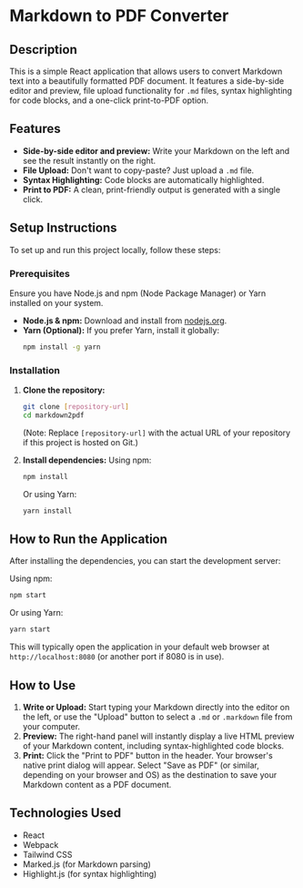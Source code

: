 # Markdown to PDF Converter

## Description
This is a simple React application that allows users to convert Markdown text into a beautifully formatted PDF document. It features a side-by-side editor and preview, file upload functionality for `.md` files, syntax highlighting for code blocks, and a one-click print-to-PDF option.

## Features
- **Side-by-side editor and preview:** Write your Markdown on the left and see the result instantly on the right.
- **File Upload:** Don't want to copy-paste? Just upload a `.md` file.
- **Syntax Highlighting:** Code blocks are automatically highlighted.
- **Print to PDF:** A clean, print-friendly output is generated with a single click.

## Setup Instructions

To set up and run this project locally, follow these steps:

### Prerequisites
Ensure you have Node.js and npm (Node Package Manager) or Yarn installed on your system.

- **Node.js & npm:** Download and install from [nodejs.org](https://nodejs.org/).
- **Yarn (Optional):** If you prefer Yarn, install it globally:
  ```bash
  npm install -g yarn
  ```

### Installation

1.  **Clone the repository:**
    ```bash
    git clone [repository-url]
    cd markdown2pdf
    ```
    (Note: Replace `[repository-url]` with the actual URL of your repository if this project is hosted on Git.)

2.  **Install dependencies:**
    Using npm:
    ```bash
    npm install
    ```
    Or using Yarn:
    ```bash
    yarn install
    ```

## How to Run the Application

After installing the dependencies, you can start the development server:

Using npm:
```bash
npm start
```
Or using Yarn:
```bash
yarn start
```

This will typically open the application in your default web browser at `http://localhost:8080` (or another port if 8080 is in use).

## How to Use

1.  **Write or Upload:** Start typing your Markdown directly into the editor on the left, or use the "Upload" button to select a `.md` or `.markdown` file from your computer.
2.  **Preview:** The right-hand panel will instantly display a live HTML preview of your Markdown content, including syntax-highlighted code blocks.
3.  **Print:** Click the "Print to PDF" button in the header. Your browser's native print dialog will appear. Select "Save as PDF" (or similar, depending on your browser and OS) as the destination to save your Markdown content as a PDF document.

## Technologies Used
-   React
-   Webpack
-   Tailwind CSS
-   Marked.js (for Markdown parsing)
-   Highlight.js (for syntax highlighting)
